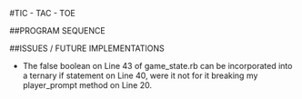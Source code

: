 #TIC - TAC - TOE

##PROGRAM SEQUENCE







##ISSUES / FUTURE IMPLEMENTATIONS

- The false boolean on Line 43 of game_state.rb can be incorporated into a ternary if statement on Line 40, were it not for it breaking my player_prompt method on Line 20.
